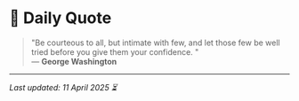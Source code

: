 # 📜 Daily Quote

> "Be courteous to all, but intimate with few, and let those few be well tried before you give them your confidence. "  
> — **George Washington**

---

_Last updated: 11 April 2025 ⏳_
